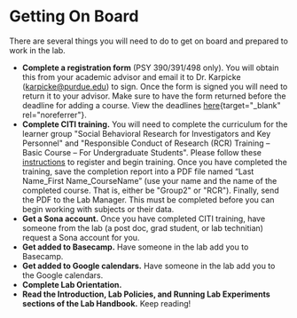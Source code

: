 # Getting On Board

There are several things you will need to do to get on board and prepared to work in the lab.  

- **Complete a registration form** (PSY 390/391/498 only). You will obtain this from your academic advisor and email it to Dr. Karpicke (karpicke@purdue.edu) to sign. Once the form is signed you will need to return it to your advisor. Make sure to have the form returned before the deadline for adding a course. View the deadlines [here](https://www.purdue.edu/registrar/calendars/2022-23-Academic-Calendar.html){target="_blank" rel="noreferrer"}.
- **Complete CITI training.** You will need to complete the curriculum for the learner group "Social Behavioral Research for Investigators and Key Personnel" and "Responsible Conduct of Research (RCR) Training – Basic Course – For Undergraduate Students". Please follow these [instructions](https://www.irb.purdue.edu/docs/CITI%20Registration%20Instruction%20Sheet%20Revised%201.29.19.docx) to register and begin training. Once you have completed the training, save the completion report into a PDF file named “Last Name_First Name_CourseName” (use your name and the name of the completed course. That is, either be "Group2" or "RCR"). Finally, send the PDF to the Lab Manager. This must be completed before you can begin working with subjects or their data.
- **Get a Sona account.** Once you have completed CITI training, have someone from the lab (a post doc, grad student, or lab technitian) request a Sona account for you.
- **Get added to Basecamp.** Have someone in the lab add you to Basecamp.
- **Get added to Google calendars.** Have someone in the lab add you to the Google calendars.
- **Complete Lab Orientation.**
- **Read the Introduction, Lab Policies, and Running Lab Experiments sections of the Lab Handbook.** Keep reading!
 